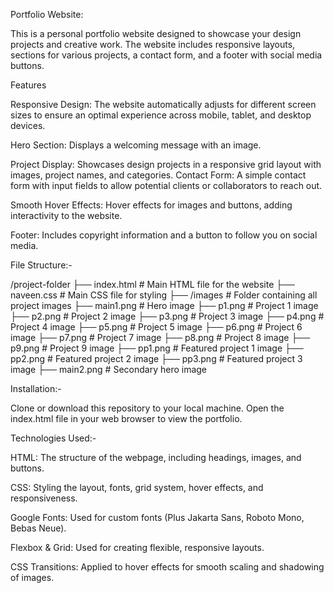 Portfolio Website:

This is a personal portfolio website designed to showcase your design projects and creative work. The website includes responsive layouts, sections for various projects, a contact form, and a footer with social media buttons.




Features

Responsive Design: 
The website automatically adjusts for different screen sizes to ensure an optimal experience across mobile, tablet, and desktop devices.

Hero Section: 
Displays a welcoming message with an image.

Project Display: 
Showcases design projects in a responsive grid layout with images, project names, and categories.
Contact Form: 
A simple contact form with input fields to allow potential clients or collaborators to reach out.

Smooth Hover Effects: 
Hover effects for images and buttons, adding interactivity to the website.

Footer: 
Includes copyright information and a button to follow you on social media.



File Structure:-


/project-folder
    ├── index.html           # Main HTML file for the website
    ├── naveen.css           # Main CSS file for styling
    ├── /images              # Folder containing all project images
        ├── main1.png        # Hero image
        ├── p1.png           # Project 1 image
        ├── p2.png           # Project 2 image
        ├── p3.png           # Project 3 image
        ├── p4.png           # Project 4 image
        ├── p5.png           # Project 5 image
        ├── p6.png           # Project 6 image
        ├── p7.png           # Project 7 image
        ├── p8.png           # Project 8 image
        ├── p9.png           # Project 9 image
        ├── pp1.png          # Featured project 1 image
        ├── pp2.png          # Featured project 2 image
        ├── pp3.png          # Featured project 3 image
        ├── main2.png        # Secondary hero image



Installation:-

Clone or download this repository to your local machine.
Open the index.html file in your web browser to view the portfolio.



Technologies Used:-

HTML: The structure of the webpage, including headings, images, and buttons.

CSS: Styling the layout, fonts, grid system, hover effects, and responsiveness.

Google Fonts: Used for custom fonts (Plus Jakarta Sans, Roboto Mono, Bebas Neue).

Flexbox & Grid: Used for creating flexible, responsive layouts.

CSS Transitions: Applied to hover effects for smooth scaling and shadowing of images.
